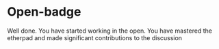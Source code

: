 # Open-badge
Well done. You have started working in the open. You have mastered the etherpad and made significant contributions to the discussion
